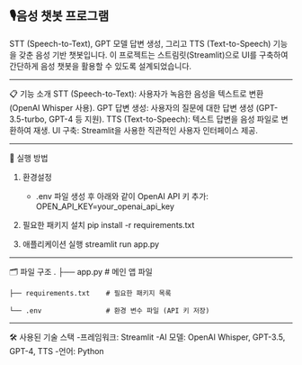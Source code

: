 ## **🎙음성 챗봇 프로그램**


STT (Speech-to-Text), GPT 모델 답변 생성, 그리고 TTS (Text-to-Speech) 기능을 갖춘 음성 기반 챗봇입니다.
이 프로젝트는 스트림릿(Streamlit)으로 UI를 구축하여 간단하게 음성 챗봇을 활용할 수 있도록 설계되었습니다.

------
📋 기능 소개
STT (Speech-to-Text):
사용자가 녹음한 음성을 텍스트로 변환 (OpenAI Whisper 사용).
GPT 답변 생성:
사용자의 질문에 대한 답변 생성 (GPT-3.5-turbo, GPT-4 등 지원).
TTS (Text-to-Speech):
텍스트 답변을 음성 파일로 변환하여 재생.
UI 구축:
Streamlit을 사용한 직관적인 사용자 인터페이스 제공.

------
🚀 실행 방법
1. 환경설정
   - .env 파일 생성 후 아래와 같이 OpenAI API 키 추가:
         OPEN_API_KEY=your_openai_api_key

2. 필요한 패키지 설치
       pip install -r requirements.txt

3. 애플리케이션 실행
       streamlit run app.py

------
🗂 파일 구조
    .
    ├── app.py              # 메인 앱 파일
    
    ├── requirements.txt    # 필요한 패키지 목록
    
    └── .env                # 환경 변수 파일 (API 키 저장)

------
🛠 사용된 기술 스택
-프레임워크: Streamlit
-AI 모델: OpenAI Whisper, GPT-3.5, GPT-4, TTS
-언어: Python




